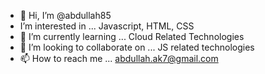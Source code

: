 - 👋 Hi, I’m @abdullah85
- I’m interested in ... 
Javascript, HTML, CSS
- 🌱 I’m currently learning ...
Cloud Related Technologies
- 💞️ I’m looking to collaborate on ...
JS related technologies
- 📫 How to reach me ...
abdullah.ak7@gmail.com
<!---
abdullah85/abdullah85 is a ✨ special ✨ repository because its `README.md` (this file) appears on your GitHub profile.
You can click the Preview link to take a look at your changes.
--->
